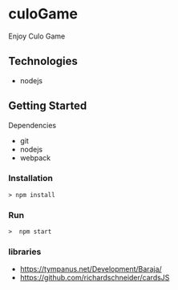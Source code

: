 # culoGame

Enjoy Culo Game

## Technologies
  - nodejs

## Getting Started

Dependencies
  - git
  - nodejs
  - webpack

### Installation
```
> npm install
```

### Run
```
>  npm start
```

### libraries
- https://tympanus.net/Development/Baraja/
- https://github.com/richardschneider/cardsJS

